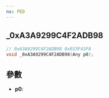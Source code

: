 ```yaml
---
ns: PED
---
```

## _0xA3A9299C4F2ADB98

```c
// 0xA3A9299C4F2ADB98 0x033F43FA
void _0xA3A9299C4F2ADB98(Any p0);
```


## 參數
* **p0**: 

